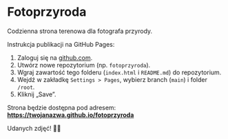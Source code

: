 # Fotoprzyroda

Codzienna strona terenowa dla fotografa przyrody.

Instrukcja publikacji na GitHub Pages:

1. Zaloguj się na [github.com](https://github.com).
2. Utwórz nowe repozytorium (np. `fotoprzyroda`).
3. Wgraj zawartość tego folderu (`index.html` i `README.md`) do repozytorium.
4. Wejdź w zakładkę `Settings > Pages`, wybierz branch (`main`) i folder `/root`.
5. Kliknij „Save”.

Strona będzie dostępna pod adresem:  
**https://twojanazwa.github.io/fotoprzyroda**

Udanych zdjęć! 🌿📸
